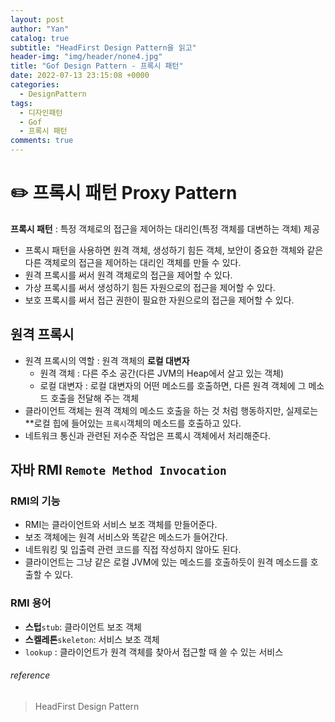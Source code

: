 ```yaml
---
layout: post
author: "Yan"
catalog: true
subtitle: "HeadFirst Design Pattern을 읽고"
header-img: "img/header/none4.jpg"
title: "Gof Design Pattern - 프록시 패턴"
date: 2022-07-13 23:15:08 +0000
categories:
  - DesignPattern
tags:
  - 디자인패턴
  - Gof
  - 프록시 패턴
comments: true
---
```


# ✏️ 프록시 패턴 Proxy Pattern

**프록시 패턴** : 특정 객체로의 접근을 제어하는 대리인(특정 객체를 대변하는 객체) 제공  

- 프록시 패턴을 사용하면 원격 객체, 생성하기 힘든 객체, 보안이 중요한 객체와 같은 다른 객체로의 접근을 제어하는 대리인 객체를 만들 수 있다.
- 원격 프록시를 써서 원격 객체로의 접근을 제어할 수 있다.
- 가상 프록시를 써서 생성하기 힘든 자원으로의 접근을 제어할 수 있다.
- 보호 프록시를 써서 접근 권한이 필요한 자원으로의 접근을 제어할 수 있다.

## 원격 프록시

- 원격 프록시의 역할 : 원격 객체의 **로컬 대변자**
  - 원격 객체 : 다른 주소 공간(다른 JVM의 Heap에서 살고 있는 객체)
  - 로컬 대변자 : 로컬 대변자의 어떤 메소드를 호출하면, 다른 원격 객체에 그 메소드 호출을 전달해 주는 객체
- 클라이언트 객체는 원격 객체의 메소드 호출을 하는 것 처럼 행동하지만, 실제로는 **로컬 힙에 들어있는 `프록시`객체의 메소드를 호출하고 있다.
- 네트워크 통신과 관련된 저수준 작업은 프록시 객체에서 처리해준다.

## 자바 RMI `Remote Method Invocation`

### RMI의 기능
- RMI는 클라이언트와 서비스 보조 객체를 만들어준다.
- 보조 객체에는 원격 서비스와 똑같은 메소드가 들어간다.
- 네트워킹 및 입출력 관련 코드를 직접 작성하지 않아도 된다.
- 클라이언트는 그냥 같은 로컬 JVM에 있는 메소드를 호출하듯이 원격 메소드를 호출할 수 있다.

### RMI 용어
- **스텁**`stub`: 클라이언트 보조 객체
- **스켈레톤**`skeleton`: 서비스 보조 객체
- `lookup` : 클라이언트가 원격 객체를 찾아서 접근할 때 쓸 수 있는 서비스



###### reference

> HeadFirst Design Pattern   